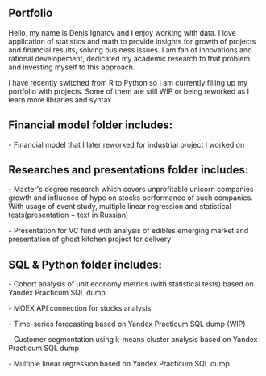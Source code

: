 ## Portfolio
Hello, my name is Denis Ignatov and I enjoy working with data. I love application of statistics and math to provide insights for growth of projects and financial results, solving business issues. I am fan of innovations and rational developement, dedicated my academic research to that problem and investing myself to this approach.
<p>I have recently switched from R to Python so I am currently filling up my portfolio with projects. Some of them are still WIP or being reworked as I learn more libraries and syntax<p>

## Financial model folder includes:
<p>- Financial model that I later reworked for industrial project I worked on<p>
  
 
## Researches and presentations folder includes:
<p>- Master's degree research which covers unprofitable unicorn companies growth and influence of hype on stocks performance of such companies. With usage of event study, multiple linear regression and statistical tests(presentation + text in Russian)<p>
<p>- Presentation for VC fund with analysis of edibles emerging market and presentation of ghost kitchen project for delivery<p>
  
  
## SQL & Python folder includes:
<p>- Cohort analysis of unit economy metrics (with statistical tests) based on Yandex Practicum SQL dump<p>
<p>- MOEX API connection for stocks analysis<p>
<p>- Time-series forecasting based on Yandex Practicum SQL dump (WIP) <p>
<p>- Customer segmentation using k-means cluster analysis based on Yandex Practicum SQL dump<p>
<p>- Multiple linear regression based on Yandex Practicum SQL dump<p>

  
  
